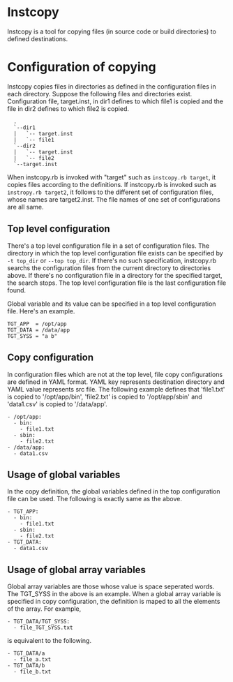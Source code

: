 Instcopy
============================================
Instcopy is a tool for copying files (in source code or build directories) to defined destinations.

Configuration of copying
============================================
Instcopy copies files in directories as defined in the configuration files in each directory.
Suppose the following files and directories exist. Configuration file, target.inst, in dir1 defines
to which file1 is copied and the file in dir2 defines to which file2 is copied.

```
  .
  `--dir1
  |   `-- target.inst
  |   `-- file1
  `--dir2
  |   `-- target.inst
  |   `-- file2
  `--target.inst
```

When instcopy.rb is invoked with "target" such as `instcopy.rb target`, it copies files according
to the definitions. If instcopy.rb is invoked such as `instropy.rb target2`, it follows to the
different set of configuration files, whose names are target2.inst. The file names of one set of
configurations are all same.

Top level configuration
---------------------------------------------
There's a top level configuration file in a set of configuration files. The directory in which
the top level configuration file exists can be specified by `-t top_dir` or `--top top_dir`.
If there's no such specification, instcopy.rb searchs the configuration files from the current
directory to directories above. If there's no configuration file in a directory for the specified
target, the search stops. The top level configuration file is the last configuration file found.

Global variable and its value can be specified in a top level configuration file. Here's an example.


```
TGT_APP  = /opt/app
TGT_DATA = /data/app
TGT_SYSS = "a b"
```

Copy configuration
---------------------------------------------
In configuration files which are not at the top level, file copy configurations are defined in YAML
format. YAML key represents destination directory and YAML value represents src file. The following
example defines that 'file1.txt' is copied to '/opt/app/bin', 'file2.txt' is copied to '/opt/app/sbin'
and 'data1.csv' is copied to '/data/app'.

```
- /opt/app:
  - bin:
    - file1.txt
  - sbin:
    - file2.txt
- /data/app:
  - data1.csv
```

Usage of global variables
---------------------------------------------
In the copy definition, the global variables defined in the top configuration file can be used. The
following is exactly same as the above.

```
- TGT_APP:
  - bin:
    - file1.txt
  - sbin:
    - file2.txt
- TGT_DATA:
  - data1.csv
```

Usage of global array variables
---------------------------------------------
Global array variables are those whose value is space seperated words. The TGT_SYSS in the above is
an example. When a global array variable is specified in copy configuration, the definition is maped
to all the elements of the array. For example,

```
- TGT_DATA/TGT_SYSS:
  - file_TGT_SYSS.txt
```

is equivalent to the following.

```
- TGT_DATA/a
  - file_a.txt
- TGT_DATA/b
  - file_b.txt
```



